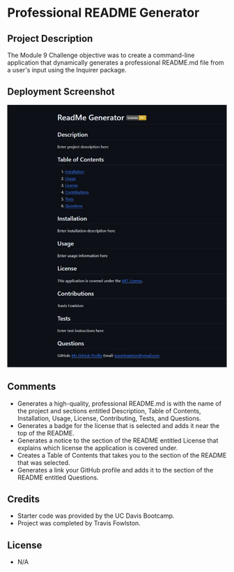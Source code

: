 # Professional README Generator

## Project Description

The Module 9 Challenge objective was to create a command-line application that dynamically generates a professional README.md file from a user's input using the Inquirer package.

## Deployment Screenshot

![deployment-screenshot](./Develop/images/deployment-screenshot.JPG)

## Comments

- Generates a high-quality, professional README.md is with the name of the project and sections entitled Description, Table of Contents, Installation, Usage, License, Contributing, Tests, and Questions.
- Generates a badge for the license that is selected and adds it near the top of the README.
- Generates a notice to the section of the README entitled License that explains which license the application is covered under.
- Creates a Table of Contents that takes you to the section of the README that was selected.
- Generates a link your GitHub profile and adds it to the section of the README entitled Questions.

## Credits

- Starter code was provided by the UC Davis Bootcamp.
- Project was completed by Travis Fowlston.

## License

- N/A
